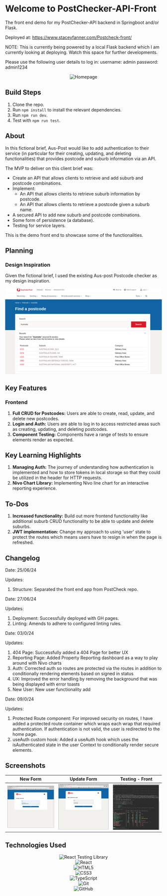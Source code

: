 # Welcome to PostChecker-API-Front

The front end demo for my PostChecker-API backend in Springboot and/or Flask.

Deployed at: https://www.staceyfanner.com/Postcheck-front/

NOTE: This is currently being powered by a local Flask backend which I am currently looking at deploying. Watch this space for further developments.

Please use the following user details to log in:
username: admin
password: admin1234

<div align="center">
  <img src="./public/postcheckAPI.gif" alt="Homepage">
</div>

## Build Steps

1. Clone the repo.
2. Run `npm install` to install the relevant dependencies.
3. Run `npm run dev`.
4. Test with `npm run test`.

## About

In this fictional brief, Aus-Post would like to add authentication to their service (in particular for their creating, updating, and deleting functionalities) that provides postcode and suburb information via an API.

The MVP to deliver on this client brief was:

- Create an API that allows clients to retrieve and add suburb and postcode combinations.
- Implement:
  - An API that allows clients to retrieve suburb information by postcode.
  - An API that allows clients to retrieve a postcode given a suburb name.
- A secured API to add new suburb and postcode combinations.
- Some form of persistence (a database).
- Testing for service layers.

This is the demo front end to showcase some of the functionalities.

## Planning

### Design Inspiration

Given the fictional brief, I used the existing Aus-post Postcode checker as my design inspiration.

<div align="center">
  <img src="./planning /aus-post-inspiration.png" alt="Aus-post home page">
</div>

## Key Features

### Frontend

1. **Full CRUD for Postcodes:** Users are able to create, read, update, and delete new postcodes.
2. **Login and Auth:** Users are able to log in to access restricted areas such as creating, updating, and deleting postcodes.
3. **Component Testing:** Components have a range of tests to ensure elements render as expected.

## Key Learning Highlights

1. **Managing Auth:** The journey of understanding how authentication is implemented and how to store tokens in local storage so that they could be utilized in the header for HTTP requests.
2. **Nivo Chart Library:** Implementing Nivo line chart for an interactive reporting experience.

## To-Dos

1. **Increased functionality:** Build out more frontend functionality like additional suburb CRUD functionality to be able to update and delete suburbs.
2. **JWT implementation:** Change my approach to using 'user' state to protect the routes which means users have to resign in when the page is refreshed.

## Changelog

Date: 25/06/24

Updates:

1. Structure: Separated the front end app from PostCheck repo.

Date: 27/06/24

Updates:

1. Deployment: Successfully deployed with GH pages.
2. Linting: Amends to adhere to configured linting rules.

Date: 03/0/24

Updates:

1. 404 Page: Successfully added a 404 Page for better UX
2. Reporting Page: Added Property Reporting dashboard as a way to play around with Nivo charts
3. Auth: Corrected auth so routes are protected via the routes in addition to conditionally rendering elements based on signed in status
4. UX: Improved the error handling by removing the background that was being displayed with error toasts
5. New User: New user functionality add

Date: 09/0/24

Updates:

1. Protected Route component: For improved security on routes, I have added a protected route container which wraps each wrap that required authentication. If authentication is not valid, the user is redirected to the home page.
2. useAuth custom hook: Added a useAuth hook which uses the isAuthenticated state in the user Context to conditionally render secure elements.

## Screenshots

| New Form                            | Update Form                            | Testing - Front                  |
| ----------------------------------- | -------------------------------------- | -------------------------------- |
| <img src="./public/newform.png"  /> | <img src="./public/updateform.png"  /> | <img src="./public/test.png"  /> |

## Technologies Used

<div align="center">

![React Testing Library](https://img.shields.io/badge/-React%20Testing%20Library-05122A?style=flat&logo=testinglibrary)  
![React](https://img.shields.io/badge/-React-05122A?style=flat&logo=react)  
![HTML5](https://img.shields.io/badge/-HTML5-05122A?style=flat&logo=html5)  
![CSS3](https://img.shields.io/badge/-CSS3-05122A?style=flat&logo=css3)  
![TypeScript](https://img.shields.io/badge/-TypeScript-05122A?style=flat&logo=typescript)  
![Git](https://img.shields.io/badge/-Git-05122A?style=flat&logo=git)  
![GitHub](https://img.shields.io/badge/-GitHub-05122A?style=flat&logo=github)

</div>

